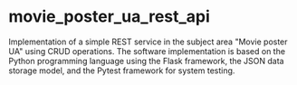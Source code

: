 # movie_poster_ua_rest_api
Implementation of a simple REST service in the subject area "Movie poster UA" using CRUD operations. The software implementation is based on the Python programming language using the Flask framework, the JSON data storage model, and the Pytest framework for system testing.
